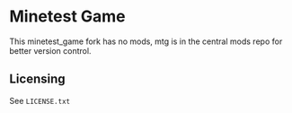 # Minetest Game

This minetest_game fork has no mods, mtg is in the central mods repo for better version control.

## Licensing

See `LICENSE.txt`
